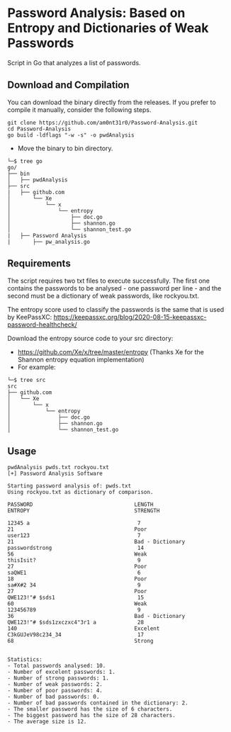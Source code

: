 # Password Analysis: Based on Entropy and Dictionaries of Weak Passwords
Script in Go that analyzes a list of passwords.

## Download and Compilation

You can download the binary directly from the releases. If you prefer to compile it manually, consider the following steps.

```
git clone https://github.com/am0nt31r0/Password-Analysis.git
cd Password-Analysis
go build -ldflags "-w -s" -o pwdAnalysis
```
- Move the binary to bin directory.
```
└─$ tree go
go/
├── bin
│   ├── pwdAnalysis
├── src
|   ├── github.com
│       └── Xe
│           └── x
│               └── entropy
│                   ├── doc.go
│                   ├── shannon.go
│                   └── shannon_test.go
|   ├── Password Analysis
|       ├── pw_analysis.go
```

## Requirements
The script requires two txt files to execute successfully. The first one contains the passwords to be analysed - one password per line - and the second must be a dictionary of weak passwords, like rockyou.txt.

The entropy score used to classify the passwords is the same that is used by KeePassXC:
https://keepassxc.org/blog/2020-08-15-keepassxc-password-healthcheck/

Download the entropy source code to your src directory:
- https://github.com/Xe/x/tree/master/entropy (Thanks Xe for the Shannon entropy equation implementation)
- For example:
```
└─$ tree src 
src
├── github.com
│   └── Xe
│       └── x
│           └── entropy
│               ├── doc.go
│               ├── shannon.go
│               └── shannon_test.go
```

## Usage
```
pwdAnalysis pwds.txt rockyou.txt                                  
[+] Password Analysis Software

Starting password analysis of: pwds.txt
Using rockyou.txt as dictionary of comparison.

PASSWORD                                LENGTH                                  ENTROPY                                 STRENGTH

12345 a                                  7                                       21                                      Poor
user123                                  7                                       21                                      Bad - Dictionary
passwordstrong                           14                                      56                                      Weak
thisIsit?                                9                                       27                                      Poor
saQWE1                                   6                                       18                                      Poor
sa#X#2 34                                9                                       27                                      Poor
QWE123!"# $sds1                          15                                      60                                      Weak
123456789                                9                                       36                                      Bad - Dictionary
QWE123!"# $sds1zxczxc4"3r1 a             28                                      140                                     Excelent
C3kGUJeV98c234_34                        17                                      68                                      Strong


Statistics:
- Total passwords analysed: 10.
- Number of excelent passwords: 1.
- Number of strong passwords: 1.
- Number of weak passwords: 2.
- Number of poor passwords: 4.
- Number of bad passwords: 0.
- Number of bad passwords contained in the dictionary: 2.
- The smaller password has the size of 6 characters.
- The biggest password has the size of 28 characters.
- The average size is 12.
```
